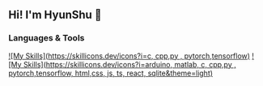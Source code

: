 ## Hi! I'm HyunShu 👋

<!--
**hsl26/hsl26** is a ✨ _special_ ✨ repository because its `README.md` (this file) appears on your GitHub profile.

Here are some ideas to get you started:

- 🔭 I’m currently working on ...
- 🌱 I’m currently learning ...
- 👯 I’m looking to collaborate on ...
- 🤔 I’m looking for help with ...
- 💬 Ask me about ...
- 📫 How to reach me: ...
- 😄 Pronouns: ...
- ⚡ Fun fact: ...
-->

### Languages & Tools

[![My Skills](https://skillicons.dev/icons?i=c, cpp,py , pytorch,tensorflow)](https://skillicons.dev)
[![My Skills](https://skillicons.dev/icons?i=arduino, matlab, c, cpp,py , pytorch,tensorflow,  html,css, js, ts, react, sqlite&theme=light)](https://skillicons.dev)
